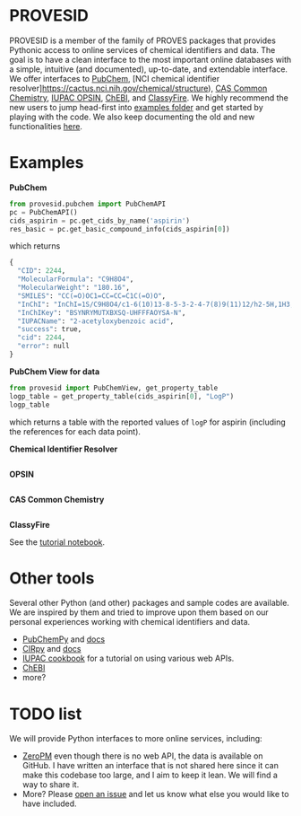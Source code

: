 # PROVESID
PROVESID is a member of the family of PROVES packages that provides Pythonic access to online services of chemical identifiers and data. The goal is to have a clean interface to the most important online databases with a simple, intuitive (and documented), up-to-date, and extendable interface. We offer interfaces to [PubChem](https://pubchem.ncbi.nlm.nih.gov/), [NCI chemical identifier resolver]https://cactus.nci.nih.gov/chemical/structure), [CAS Common Chemistry](https://commonchemistry.cas.org/), [IUPAC OPSIN](https://www.ebi.ac.uk/opsin/), [ChEBI](https://www.ebi.ac.uk/chebi/beta/), and [ClassyFire](http://classyfire.wishartlab.com/). We highly recommend the new users to jump head-first into [examples folder](./examples/) and get started by playing with the code. We also keep documenting the old and new functionalities [here]().

# Examples

**PubChem**

```python
from provesid.pubchem import PubChemAPI
pc = PubChemAPI()
cids_aspirin = pc.get_cids_by_name('aspirin')
res_basic = pc.get_basic_compound_info(cids_aspirin[0])
```

which returns

```python
{
  "CID": 2244,
  "MolecularFormula": "C9H8O4",
  "MolecularWeight": "180.16",
  "SMILES": "CC(=O)OC1=CC=CC=C1C(=O)O",
  "InChI": "InChI=1S/C9H8O4/c1-6(10)13-8-5-3-2-4-7(8)9(11)12/h2-5H,1H3,(H,11,12)",
  "InChIKey": "BSYNRYMUTXBXSQ-UHFFFAOYSA-N",
  "IUPACName": "2-acetyloxybenzoic acid",
  "success": true,
  "cid": 2244,
  "error": null
}
```

**PubChem View for data**

```python
from provesid import PubChemView, get_property_table
logp_table = get_property_table(cids_aspirin[0], "LogP")
logp_table
```

which returns a table with the reported values of `logP` for aspirin (including the references for each data point).

**Chemical Identifier Resolver**

```python
```

**OPSIN**

```python
```

**CAS Common Chemistry**

```python
```

**ClassyFire**

See the [tutorial notebook](./examples/ClassyFire/classyfire_tutorial.ipynb).

# Other tools

Several other Python (and other) packages and sample codes are available. We are inspired by them and tried to improve upon them based on our personal experiences working with chemical identifiers and data.  

  - [PubChemPy](https://github.com/mcs07/PubChemPy) and [docs](https://docs.pubchempy.org/en/latest/)  
  - [CIRpy](https://github.com/mcs07/CIRpy) and [docs](https://cirpy.readthedocs.io/en/latest/)  
  - [IUPAC cookbook](https://iupac.github.io/WFChemCookbook/intro.html) for a tutorial on using various web APIs.  
  - [ChEBI]()  
  - more?

# TODO list

We will provide Python interfaces to more online services, including:  

  - [ZeroPM](https://database.zeropm.eu/) even though there is no web API, the data is available on GitHub. I have written an interface that is not shared here since it can make this codebase too large, and I aim to keep it lean. We will find a way to share it.  
  - More? Please [open an issue](https://github.com/USEtox/PROVESID/issues) and let us know what else you would like to have included.